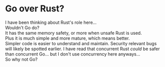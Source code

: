 # Go over Rust?

I have been thinking about Rust's role here...  
Wouldn't Go do?  
It has the same memory safety, or more when unsafe Rust is used.  
Plus it is much simple and more mature, which means better.  
Simpler code is easier to understand and maintain. Security relevant bugs will
likely be spotted earlier. I have read that concurrent Rust _could_ be safer
than concurrent Go... but I don't use concurrency here anyways...  
So why not Go?  
